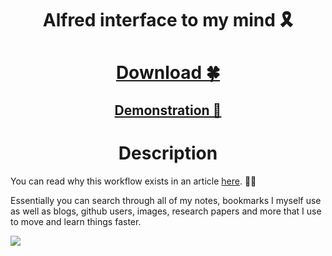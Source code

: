 <h1 align="center">Alfred interface to my mind 🎗</h1>

<h1 align="center"><a href="https://www.dropbox.com/s/bg3afy7wli7zuk2/nikivi%27s%20mind.alfredworkflow?dl=1"> Download 🍀</a></h1>

<h2 align="center"><a href="http://quick.as/j0O2SvxLR"> Demonstration 👀</a></h2>

<h1 align="center"> Description</h1>

You can read why this workflow exists in an article [here](https://medium.com/@NikitaVoloboev/opening-up-my-mind-%EF%B8%8F-575c8ece8a24). ✍🏻

Essentially you can search through all of my notes, bookmarks I myself use as well as blogs, github users, images, research papers and more that I use to move and learn things faster.

![](http://i.imgur.com/4wvJNy6.png)

